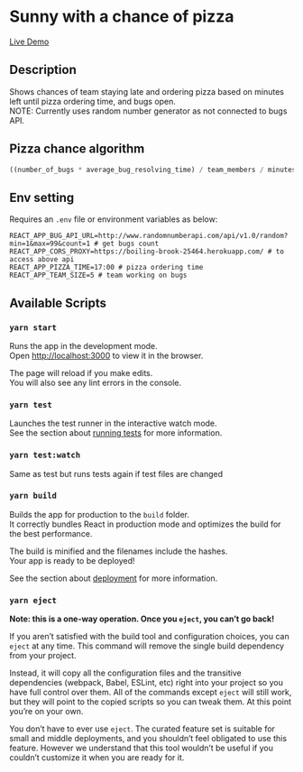# Sunny with a chance of pizza

[Live Demo](https://ecstatic-pasteur-00f1ef.netlify.app/ "Sunny with a chance of pizza")

## Description
Shows chances of team staying late and ordering pizza based on minutes left until pizza ordering time, and bugs open. \
NOTE: Currently uses random number generator as not connected to bugs API.

## Pizza chance algorithm
```javascript
((number_of_bugs * average_bug_resolving_time) / team_members / minutes_left) * 100
```

## Env setting
Requires an `.env` file or environment variables as below:
```env
REACT_APP_BUG_API_URL=http://www.randomnumberapi.com/api/v1.0/random?min=1&max=99&count=1 # get bugs count
REACT_APP_CORS_PROXY=https://boiling-brook-25464.herokuapp.com/ # to access above api
REACT_APP_PIZZA_TIME=17:00 # pizza ordering time
REACT_APP_TEAM_SIZE=5 # team working on bugs
```

## Available Scripts
### `yarn start`

Runs the app in the development mode.\
Open [http://localhost:3000](http://localhost:3000) to view it in the browser.

The page will reload if you make edits.\
You will also see any lint errors in the console.

### `yarn test`

Launches the test runner in the interactive watch mode.\
See the section about [running tests](https://facebook.github.io/create-react-app/docs/running-tests) for more information.

### `yarn test:watch`
Same as test but runs tests again if test files are changed

### `yarn build`

Builds the app for production to the `build` folder.\
It correctly bundles React in production mode and optimizes the build for the best performance.

The build is minified and the filenames include the hashes.\
Your app is ready to be deployed!

See the section about [deployment](https://facebook.github.io/create-react-app/docs/deployment) for more information.

### `yarn eject`

**Note: this is a one-way operation. Once you `eject`, you can’t go back!**

If you aren’t satisfied with the build tool and configuration choices, you can `eject` at any time. This command will remove the single build dependency from your project.

Instead, it will copy all the configuration files and the transitive dependencies (webpack, Babel, ESLint, etc) right into your project so you have full control over them. All of the commands except `eject` will still work, but they will point to the copied scripts so you can tweak them. At this point you’re on your own.

You don’t have to ever use `eject`. The curated feature set is suitable for small and middle deployments, and you shouldn’t feel obligated to use this feature. However we understand that this tool wouldn’t be useful if you couldn’t customize it when you are ready for it.